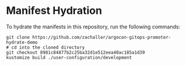 # Manifest Hydration

To hydrate the manifests in this repository, run the following commands:

```shell
git clone https://github.com/zachaller/argocon-gitops-promoter-hydrate-demo
# cd into the cloned directory
git checkout 8981c84877b2c25ba32d1e512eea40ac185a1d39
kustomize build ./user-configuration/development
```
